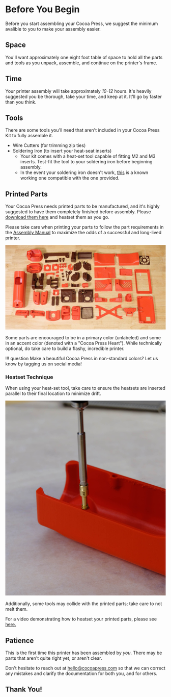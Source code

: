 # Before You Begin

Before you start assembling your Cocoa Press, we suggest the minimum avalible to you to make your assembly easier.

## Space

You'll want approximately one eight foot table of space to hold all the parts and tools as you unpack, assemble, and continue on the printer's frame.

## Time

Your printer assembly will take approximately *10-12* hours.  It's heavily suggested you be thorough, take your time, and keep at it.  It'll go by faster than you think.

## Tools

There are some tools you'll need that aren't included in your Cocoa Press Kit to fully assemble it.

- Wire Cutters (for trimming zip ties)
- Soldering Iron (to insert your heat-seat inserts)
    - Your kit comes with a heat-set tool capable of fitting M2 and M3 inserts. Test-fit the tool to your soldering iron before beginning assembly.  
    - In the event your soldering iron doesn't work, [this](https://www.amazon.com/Adjustable-Temperature-Controlled-Thermostatic-Electronic/dp/B089SKWMPT/) is a known working one compatible with the one provided.

## Printed Parts

Your Cocoa Press needs printed parts to be manufactured, and it's highly suggested to have them completely finished before assembly.  Please [download them here](https://than.gs/m/939895) and heatset them as you go.  

Please take care when printing your parts to follow the part requirements in the [Assembly Manual](./index.md) to maximize the odds of a successful and long-lived printer.

![buncha parts](../img/assembly/bunchaparts.jpg)

Some parts are encouraged to be in a primary color (unlabeled) and some in an accent color (denoted with a "Cocoa Press Heart").  While technically optional, do take care to build a flashy, incredible printer.  

!!! question
    Make a beautiful Cocoa Press in non-standard colors?  Let us know by tagging us on social media!

### Heatset Technique

When using your heat-set tool, take care to ensure the heatsets are inserted parallel to their final location to minimize drift.  

![](../img/assembly/heatset_technique.jpg)

Additionally, some tools may collide with the printed parts; take care to not melt them.

For a video demonstrating how to heatset your printed parts, please see <a href="https://www.youtube.com/shorts/C2rznl1uIuc">here.</a>

## Patience

This is the first time this printer has been assembled by *you*.  There may be parts that aren't quite right yet, or aren't clear.  

Don't hesitate to reach out at <a href="mailto:hello@cocoapress.com">hello@cocoapress.com</a> so that we can correct any mistakes and clarify the documentation for both you, and for others.

## Thank You!